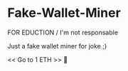 # Fake-Wallet-Miner
FOR EDUCTION / I'm not responsable 



Just a fake wallet miner for joke ;) 

<< Go to  1 ETH >> 🤡
